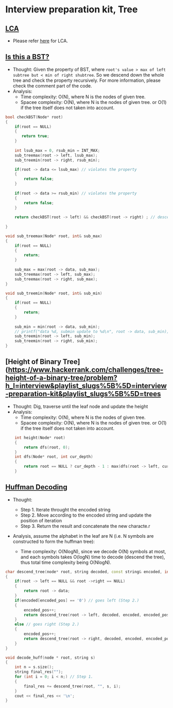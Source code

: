 # Interview preparation kit, Tree

## [LCA](https://www.hackerrank.com/challenges/binary-search-tree-lowest-common-ancestor/problem?h_l=interview&playlist_slugs%5B%5D=interview-preparation-kit&playlist_slugs%5B%5D=trees)

* Please refer [here](https://alfons0329.github.io/afhwu0329.github.io/programming_practice/leetcode_OJ_Single/tree2/#236-lca) for LCA.

## [Is this a BST?](https://www.hackerrank.com/challenges/ctci-is-binary-search-tree/problem?h_l=interview&playlist_slugs%5B%5D=interview-preparation-kit&playlist_slugs%5B%5D=trees)

* Thought: Given the property of BST, where `root's value > max of left subtree but < min of right shubtree`. So we descend down the whole tree and check the property recursively. For more information, please check the comment part of the code.
* Analysis: 
    * Time complexity: O(N), where N is the nodes of given tree.
    * Spacee complexity: O(N), where N is the nodes of given tree. or O(1) if the tree itself does not taken into account.
```cpp
bool checkBST(Node* root) 
{
    if(root == NULL)
    {
       return true; 
    }
    
    int lsub_max = 0, rsub_min = INT_MAX;
    sub_treemax(root -> left, lsub_max);
    sub_treemin(root -> right, rsub_min);

    if(root -> data <= lsub_max) // violates the property
    {
        return false;
    }
    
    if(root -> data >= rsub_min) // violates the property
    {
        return false;
    }
    
    return checkBST(root -> left) && checkBST(root -> right) ; // descend and recursively checking the whole tree
    
}

void sub_treemax(Node* root, int& sub_max)
{
    if(root == NULL)
    {
        return;
    }
    
    sub_max = max(root -> data, sub_max);
    sub_treemax(root -> left, sub_max);
    sub_treemax(root -> right, sub_max);
}

void sub_treemin(Node* root, int& sub_min)
{
    if(root == NULL)
    {
        return;
    }
    
    sub_min = min(root -> data, sub_min);
    // printf("data %d, submin update to %d\n", root -> data, sub_min);
    sub_treemin(root -> left, sub_min);
    sub_treemin(root -> right, sub_min);
}
```

## [Height of Binary Tree](https://www.hackerrank.com/challenges/tree-height-of-a-binary-tree/problem?h_l=interview&playlist_slugs%5B%5D=interview-preparation-kit&playlist_slugs%5B%5D=trees

* Thought: Dig, traverse until the leaf node and update the height
* Analysis: 
    * Time complexity: O(N), where N is the nodes of given tree.
    * Spacee complexity: O(N), where N is the nodes of given tree. or O(1) if the tree itself does not taken into account.

```cpp
    int height(Node* root) 
    {
        return dfs(root, 0);
    }
    int dfs(Node* root, int cur_depth)
    {
        return root == NULL ? cur_depth - 1 : max(dfs(root -> left, cur_depth + 1), dfs(root -> right, cur_depth + 1));
    }


```


## [Huffman Decoding](https://www.hackerrank.com/challenges/tree-huffman-decoding/problem?h_l=interview&playlist_slugs%5B%5D=interview-preparation-kit&playlist_slugs%5B%5D=trees)
* Thought: 
    * Step 1. Iterate throught the encoded string
    * Step 2. Move according to the encoded string and update the position of iteration 
    * Step 3. Return the result and concatenate the new characte.r 

* Analysis, assume the alphabet in the leaf are N (i.e. N symbols are constructed to form the huffman tree): 
    * Time complexity: O(NlogN), since we decode O(N) symbols at most, and each symbols takes O(logN) time to decode (descend the tree), thus total time complexity being O(NlogN).
```cpp
char descend_tree(node* root, string decoded, const string& encoded, int& encoded_pos)
{
    if(root -> left == NULL && root ->right == NULL)
    {
        return root -> data;
    }
    if(encoded[encoded_pos] == '0') // goes left (Step 2.)
    {
        encoded_pos++;
        return descend_tree(root -> left, decoded, encoded, encoded_pos);
    }
    else // goes right (Step 2.)
    {
        encoded_pos++;
        return descend_tree(root -> right, decoded, encoded, encoded_pos);
    }
}

void decode_huff(node * root, string s) 
{
    int n = s.size();
    string final_res(""); 
    for (int i = 0; i < n;) // Step 1.
    {
        final_res += descend_tree(root, "", s, i);
    }
    cout << final_res << '\n';
}
```